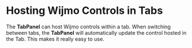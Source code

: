 Hosting Wijmo Controls in Tabs
======================

The __TabPanel__ can host Wijmo controls within a tab. When switching between tabs, the __TabPanel__ will automatically update the control hosted in the Tab. This makes it really easy to use.